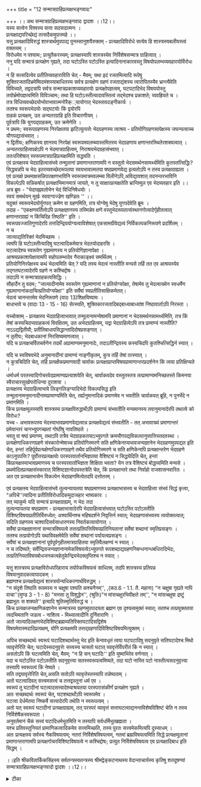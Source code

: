 +++
title = "12 सन्मात्रग्राहिप्रत्यक्षभङ्गवादः"

+++
।। अथ सन्मात्रग्राहिप्रत्यक्षभङ्गवादः द्वादशः ।।12।।  
यस्य सत्त्वेन विश्वस्य सत्ता सदसदात्मनः ।  
प्रत्यक्षाद्यपरिच्छेद्यं तत्सदैकमुपास्महे ।।  
यत्तु प्रत्यक्षादिविरुद्धं शास्त्रार्थमुपपाद्य पुनस्सानुशयैरुक्तम् - प्रत्यक्षादिविरोधे सत्येव हि शास्त्रस्यबलीयस्त्वं वक्तव्यम् ।  
विरोधमेव न पश्यामः; प्रत्युतैकरस्यम्; प्रत्यक्षस्यापि शास्त्रस्येव निर्विशेषसन्मात्र ग्राहित्वात् ।  
ननु यदि सन्मात्रं प्रत्यक्षेण गृह्यते, तदा घटोऽस्ति पटोऽस्ति इत्यादिनानाकारवस्तु विषयोपलम्भव्यवहारयोर्विरोधः ।  
न हि सत्सदित्येव प्रतीतिव्यवहाराविति चेत् - मैवम्; यथा इदं रजतमित्यादि रूपेषु शुक्तिरजतादिभ्रमेष्विदमंशस्याबाधितस्य सर्वत्र प्रत्यक्षेण ग्रहणं रजताद्यंशस्य त्वारोपितस्यैव भ्रान्त्यैवेति विविच्यते, तद्वदत्रापि सर्वत्र सन्मात्रप्रकाशव्यवहारयोः प्रत्यक्षोपज्ञत्वम्, घटपटादिभेद विषययोस्तु तयोर्भ्रमोपज्ञत्वमिति विविञ्चामः; तथा हि घटोऽःस्तीत्यादावस्तित्वं तद्भेदश्च प्रकाशते; व्यवह्रियते च ।  
तत्र विधिव्यवच्छेदयोर्भावाभावात्मनोरैक््यायोगात् भेदस्तावदङ्गीकार्यः ।  
ततश्च स्वरूपभेदयोः सद्घटयोः किं द्वयोरपि   
ग्राहकं प्रत्यक्षम्, उत अन्यतरग्राहि इति विचारणीयम् ।  
पूर्वत्रापि किं युगपद्ग्राहकम्, उत क्रमेणेति ।  
न प्रथमः; स्वरूपग्रहणस्य निरपेक्षतया झटित्युत्पत्तेः भेदग्रहणस्य त्वाश्रय - प्रतियोगिग्रहणसापेक्षस्य जघन्यत्वाच्च यौगपद्यासंभवात् ।  
न द्वितीयः; क्षणिकस्य ज्ञानस्य निरपेक्षं स्वरूपमवलम्ब्यास्तमितस्य भेदग्रहणाय क्षणान्तरस्थितेरशक्यत्वात् ।  
अन्यतरग्राहित्वपक्षेऽपि न भेदमात्रग्राहित्वम्, निराश्रयभेदग्रहासंभवात् ।  
ततःपरिशेषात् स्वरूपमात्रग्राहिप्रत्यक्षमिति सद्ध्यति ।  
एवं प्रत्यक्षस्य भेदग्राहित्वासंभवे तन्मूलानां प्रमाणान्तराणामपि न वस्तुतो भेदसमर्थनसामर्थ्यमिति कुतस्तत्सिद्धिः? सिद्ध्यन्नपि च भेदः इतरव्यवच्छेदरूपतया स्वयभावात्मतया षष्ठप्रमाणवेद्य इत्यतोऽपि न तस्य प्रत्यक्षग्राह्यता ।  
एवं प्रत्यक्षे प्रथमाक्षसन्निपातक्षणभाविनि स्वरूपमात्रमवलम्ब्य विलीनेऽपि,अविद्यावशात् तदनन्तरभाविनि विकल्पेऽपि सन्निकर्षात् प्रत्यक्षाभिमानमात्रं जायते, न तु साक्षात्प्रत्यक्षतेति भ्रान्तिमूल एव भेदव्यवहार इति ।।  
अत्र ब्रूमः - "भेदापह्नवलोभेन भेदं विधिनिषेधयोः ।  
स्वयं समर्थयन् मूर्खः स्ववाग्वज्ज्रेण खण्डितः '' ।।  
यदुक्तं स्वरूपभेदयोर्युगपत् क्रमेण वा ग्रहणमिति, तत्र योग्येषु भेदेषु युगपदेवेति ब्रूमः ।  
तदाह - "एकक्षणवर्तित्वेऽपि प्रत्यक्षज्ञानस्य तस्मिन्नेव क्षणे वस्तुभेदरूपतत्संस्थानगोत्वादेर्गृहीतत्वात् क्षणान्तरग्राह्यं न किंचिदिह तिष्ठति'' इति ।  
स्वरूपवज्जातिगुणादेरपि तत्तदिन्द्रिययोग्यत्वाविशेषात् एकसामग्रीवेद्यत्वं निर्विकल्पकनिरूपणे प्रदर्शितम् ।  
न च   
जात्याद्यतिरिक्तं भेदमिच्छामः ।  
त्वमपि हि घटोऽस्तीत्यादिषु घटत्वादिकमेवात्र भेदतयोदाहरसि ।  
घटत्वादेश्च स्वरूपेण गृह्यमाणस्य न प्रतियोगिज्ञानापेक्षा ।  
आश्रयप्रकाशापेक्षायामपि सहोपलम्भादेव नैराकाङ्क्ष्यं समर्थितम् ।  
प्रतियोगिनिरपेक्षस्य कथं भेदत्वमिति चेत् ? यदि तस्य भेदत्वं नास्तीति मन्यसे तर्हि तत एव आश्रयस्येव तद्गतघटत्वादेरपि ग्रहणे न कश्चिद्दोषः ।  
तदाऽपि न सन्मात्रग्राहकत्वसिद्धिः ।  
सौहार्देन तु वदमः; "जात्यादीनामेव स्वरूपेण गृह्यमाणानां न प्रतियोग्यपेक्षा, तेषामेव तु भेदत्वाख्येन स्वधर्मेण गृह्यमाणानांकदाचित्प्रतियोग्यपेक्षा'' इति सर्वेषां स्वप्रतीतिसाक्षिकमेतत्।  
भेदत्वं चानन्तरमेव भेदनिरूपणे (वादः 13)शिक्षयिष्यामः ।  
बाधाभावे च (वादाः 13 - 15 - 16) सेत्स्यति, शुक्तिकारजतादिबद्बाध्याबाध्यांश निष्ठावार्ताऽपि निरस्ता ।  

यच्चोक्तम् - प्रत्यक्षस्य भेदग्राहित्वाभावात् तन्मूलानामन्येषामपि प्रमाणानां न भेदसमर्थनसामर्थ्यमिति, तत्र किं तेषां कस्यचिदप्यग्राहकत्वं विवक्षितम्, उत अभेदग्राहित्वम्, यद्वा भेदग्राहित्वेऽपि तत्र प्रामाण्यं नास्तीति? नाऽऽद्यद्वितीयौ; प्रतीतिबाधापसिद्धान्तादिदोषप्रसङ्गात् ।  
न तृतीयः; भेदबाधकानां निरसिष्यमाणत्वात् ।  
यदि च प्रत्यक्षचर्वितचर्वणेन तदर्थे अप्रामाण्यमनुमानादेः, तदाऽतीन्द्रियस्य कस्यचिदपि कुतश्चित्सिद्धिर्न स्यात् ।  

यदि च स्वविषयभेदे अनुमानादीनां प्रामाण्यं नाङ्गीकृतम्, कुत्र तर्हि तेषां तत्स्यात् ।  
न कुत्रचिदिति चेत्, तर्हि प्रत्यक्षैकप्रमाणवादी चार्वाकः प्रत्यक्षाप्राप्तविषयप्रामाणान्तरप्रदर्शनेन किं त्वया प्रतिक्षिप्यते ।  
धर्माधर्म परतत्त्वादिगोचरवेदप्रामाण्यप्रत्याशयेति चेत्, चार्वाकवदेव वस्तुतस्तत्र तत्प्रामाण्यमनिच्छतस्ते किमनया स्वैराचारसुखोपरोधिन्या दुराशया ।  
प्रत्यक्षस्य भेदग्राहित्वाभावे लिङ्गलिङ्ग्यादिभेदो विकल्पसिद्ध इति   
तन्मूलानामनुमानादीनामप्रामाण्यमिति चेत्, तर्ह्यनुमानादिकं प्रमाणमेव न भवतीति चार्वाकवत् ब्रूहि, न पुनर्भेदे न प्रमाणमिति ।  
किंच प्रत्यक्षमूलस्यापि शास्त्रस्य प्रत्यक्षविरुद्धार्थेऽपि प्रामाण्यं संभवतीति मन्यमानस्य तवानुमानादेरपि तथात्वे को विरोधः?  
यच्च - अभावरूपस्य भेदस्याभावप्रमाणवेद्यत्वान्न प्रत्यक्षवेद्यत्वं संभवतीति - तत् अभावाख्यं प्रमाणान्तरं प्रमेयान्तरं चानभ्युपगच्छतां गोष्ठीषु नावतिष्ठते ।  
भवतु वा षष्ठं प्रमाणम्, तथाऽपि तत्रैव भेदग्राहकतयाऽभ्युपगते क्रमयौगपद्यविकल्पानुपपत्तिस्तदवस्था ।  
प्रत्यक्षेणाधिकरणग्रहणे संस्कारोन्मेषाच्च प्रतियोगिस्मरणे सति क्षणिकेनाप्यभावजन्यज्ञानेन भेदग्रहणमुपपद्यत इति चेत्, हन्त! तहिर्पूर्वप्रत्यक्षेणाधिकरणग्रहणे तथैव प्रतियोगिस्मरणे च सति क्षणिकेनापि प्रत्यक्षान्तरेण भेदग्रहणे काऽनुपपत्तिः? पूर्वोत्तरप्रत्यक्षयोः परस्परवार्तानभिज्ञतया वैशिष्ट्यं न सिद्ध्येदिति चेत्, हन्त! किंप्रत्यक्षस्याभावप्रमाणस्य च परस्परवार्ताभिज्ञता शिक्षिता भवता? येन तत्र वैशिष्ट्यं बोद्धव्यमिति मन्यसे ।  
प्रथमोदितप्रत्यक्षसंस्कारात् विशिष्टज्ञानोदयस्तत्रेति चेत्, किं प्रत्यक्षान्तरे तथा निर्वाहो राजशासनवारितः ।  
अत एव प्रत्यक्षाभासेन विकल्पेन भेदग्रहणमित्येतदपि दत्तोतरम् ।  

एवं प्रत्यक्षस्य भेदग्राहित्वासंभवे तुल्यन्यायतया षष्ठप्रमाणस्य प्रत्यक्षाभासस्य च भेदग्राहित्वा संभवं सिद्धं कृत्वा, "अपिचे''त्यादिना प्रतीतिविरोधादिकमुदाजहार भाष्यकारः ।  
तत् व्याकुर्मः यदि सन्मात्रं प्रत्यक्षग्राह्यम्, न भेदः तदा   
तुल्यन्यायतया षष्ठप्रमाण - प्रत्यक्षाभासादेरपि भेदग्राहित्वासंभवात् घटोऽस्ति पटोऽस्तीति विशिष्टविषयाप्रतीतिर्विरुध्येत; अश्वार्थिनश्च महिषदर्शने निवृत्तिर्न स्यात्; भेदग्रहणासंभवस्य त्वयोक्तत्वात्; सदिति ग्रहणस्य चाश्वादिसर्वसाधारणस्य निवर्तकत्वायोगात् ।  
सर्वेषां प्रत्यक्षज्ञानानां सन्मात्रविषयत्वे तत्तत्प्रतिपत्तिविषयप्रतिनियतानां सर्वेषां शब्दानां स्मृतिप्रसङ्गः ।  
ततश्च तत्प्रयोगोऽपि यथाविवक्षमेवेति सर्वेषां शब्दानां पर्यायत्वप्रसङ्गः ।  
सर्वेषां च प्रत्यक्षज्ञानानां पूर्वपूर्वगृहीतमात्रग्राहितया स्मृतिवैलक्षण्यं न स्यात् ।  
न च तदिष्यते; सर्वेन्द्रियजन्यज्ञानानामेकविषयत्वेऽभ्युपगते रूपशब्दाद्यग्रहणनिबन्धनान्धबधिरादिभेदः, तत्प्रतिनियतविषयबोधजनकत्वहेतुकेन्द्रियभेदक्लृप्तिश्च न स्यात् ।  

यत्तु शास्त्रस्य प्रत्यक्षविरोधपरिहाराय तयोरेकविषयत्वं साधितम्, तदपि शास्त्रस्य प्रतिपन्न विषयानुवादकत्वापादकम् ।  
ब्रह्मणश्च प्रत्यक्षवेद्यत्वं शास्त्रयोन्यधिकरणार्थविरुद्धम् ।  
"न संदृशे तिष्ठति रूपमस्य न चक्षुषा पश्यति कश्चनैनम्'', ,(कठ.6 - 1.1. तै. महाना) "न चक्षुषा गृह्यते नापि वाचा''(मुण्ड 3 - 1 - 8) "मनसा तु विशुद्धेन'', (श्रुतिः)"न मांसचक्षुरभिवीक्षते तम्'', "न मांसचक्षुषा द्रष्टुं ब्रह्मभूतः स शक्यते'' इत्यादि श्रुतिस्मृतिविरुद्धं च ।  
किंच प्रत्यक्षजन्यक्षणिकज्ञानेन सन्मात्रस्य ग्रहणमुपपादयता ब्रह्मण एव दृश्यत्वमुक्तं स्यात्; ततश्च तत्प्रयुक्ततया त्वदभिमतानि जडत्व - नाशित्व - मिथ्यात्वादीनि दुर्निवाराणि ।  
अतो जात्यादिलक्षणभेदविशिष्टब्रह्मव्यतिरिक्तघटादिसद्विशेष   
विषयमेवास्मदादिप्रत्यक्षम्, योगि प्रत्यक्षमपि तत्तद्ग्रहणादिविशिष्टविषयमित्युक्तम् ।  

अपिच सच्छब्दार्थः स्वरूपं घटादिशब्दार्थस्तु भेद इति केनावधृतं त्वया घटपटादिषु सदनुवृते सतिघटादेश्च मिथो व्यावृत्तेरिति चेत्; घटादेस्सदनुवृत्तेः सत्त्वस्य चासतो घटात् व्यावृत्तेर्विपरीतं किं न स्यात् ।  
असतोऽपि किं घटत्वमिति चेत्, मैवम्; "न हि सन् घटादिः'' इति युष्माभिरेव वर्णनात् ।  
यदा च घटोऽस्ति पटोऽस्तीति सदनुवृत्त्या सतस्स्वरूपत्वमिष्यते, तदा घटो नास्ति पटो नास्तीत्यसदनुवृत्त्या तस्यापि स्वरूपत्वं किं नेष्यते ।  
सति तद्व्यावृत्तेरिति चेत्,असति सतोऽपि व्यावृत्तेस्तस्यापि तन्नेष्यताम् ।  
अतो घटत्वादिवत् सत्त्वमसत्त्वं च तत्तद्वस्तूनां धर्म एव ।  
स्वरूपं तु घटादीनां घटत्वादसत्त्वादेश्चाश्रयतया परस्परासंकीर्णं प्रत्यक्षेण गृह्यते ।  
अतः सच्छब्दार्थः स्वरूपं चेत्, घटशब्दार्थोऽपि स्वरूपमेव ।  
घटत्वा देर्धर्मतया निष्कर्षे सत्त्वादेरपि तथेति न स्वरूपत्वम् ।  
अतो यत् स्वरूपं घटादीनां प्रत्यक्षग्राह्यम्, तत् परस्परं व्यावृत्तं सत्ताघटत्वाद्यनन्तविशेषविशिष्टं चेति न तस्य निर्विशेषैकस्वरूपता ।  
अनुवर्तमानं चैकं सत्त्वं घटादिधर्मभूतमिति न तस्यापि सर्वधर्मिभूतब्रह्मता ।  
यश्च प्रतिवस्तुनियतं प्रामाणिकत्वादिकमेव सत्त्वमिच्छति, तस्य पुरतः सत्त्वमेकमित्यपि दुस्साधम् ।  
अतः प्रत्यक्षस्य सर्वस्य नैकविषयत्वम्; नतरां निर्विशेषविषयत्वम्, नतमां ब्रह्मविषयत्वमिति सिद्धे प्रत्यक्षमूलानां प्रमाणान्तराणामपि प्रत्यक्षगोचरविशिष्टविषयत्वे न कश्चिद्दोषः; प्रत्युत निर्विशेषविषयत्व एव प्रत्यक्षादिबाध इति सिद्धम् ।  

।।इति श्रीकवितार्किकसिंहस्य सर्वतन्त्रस्वतन्त्रस्य श्रीमद्वेङ्कटनाथस्य वेदान्ताचार्यस्य कृतिषु शतदूषण्यां सन्मात्रग्राहिप्रत्यक्षभङ्गवादो द्वादशः ।।12।।

<details><summary>टीका</summary>

पूर्ववादे निर्विशेषविषयं निर्विकल्पकं न संभवतीत्युक्तमयुक्तं । प्रत्यक्षस्य सन्मात्रग्राहितया तस्यैव तथात्वादित्याक्षेपसंगतिमभिप्रेत्य वादार्थं संगृह्णातियस्येति। सदसदात्मकस्य चेतनाचेतनात्मकस्य विश्वस्य सत्ता यस्य ब्रह्मणः सत्वेन भवति सत्तैव विश्वसत्तेति भावः । तत्र हेतुःप्रत्यक्षाद्यपरिच्छेद्यमिति।ब्रह्मणः प्रत्यक्षानुमानाद्यगोचरस्य सत्ता कथं प्रत्यक्षभूतविश्वसत्ता स्यात् । न कथंचिदिति अनेन वादार्थः सुगृहीतः
सानुशयैरिति। शास्त्रं शब्दविज्ञानादसन्निकृष्टे विज्ञानं
""असन्निकृष्टवाचा च द्वयमत्र जिहासितं । ताद्रूप्येण परिच्छित्तिस्तद्विपर्ययतोपि वा ।।''
(कुमारिल श्रलोकवार्तिकं)
इति न्यायेन प्रत्यक्षबाधितेर्थे शास्त्रस्य अप्रवृत्तिं मन्वानैरित्यर्थः । उपलंभासिद्धिशंकापरिहाराय व्यवहारग्रहणंशुक्तिरजतादि भ्रमेष्विति। भ्रमत्वेन व्यवहारविषयेष्वित्यर्थः ।विविंचाम इति। तदियं धातुस्तदादिर्नतैजोहेत्वादिकः ।घटोस्तीत्यादिष्विति। अस्तित्वं सत्ता तदवच्छेदो घटत्वादि विधिर्भावात्मा व्यवच्छेदस्त्वभावात्मा ।अन्यतरेति। अन्यतरमात्रग्राहीत्यर्थः ।पूर्वत्रापीति। द्वयोरपि ग्राहकमित्यस्मिन् पक्षेपीत्यर्थः। स्वरूपग्रहणस्य - सत्स्वरूपग्रहणस्य भेदग्रहणस्य - घटत्वादिभेदग्रहण्स्यक्षणिकस्येति।अक्षणिकत्वेपि विषयसंबंधस्यागन्तुकत्वायोगाच्चेति भावः । प्रथमविकल्पे द्वितीयकोटिं दूषयतिअन्यतरेति।ननु प्रत्यक्षस्य सन्मात्रविषयत्वेऽप्यनुमानादिना शास्त्रस्य विरोधस्यादित्यत्राहएवमिति। तन्मूलानां - तदनन्तरभाविनामित्यर्थः । पक्षव्याप्त्यादिग्रहणाभावे अनुमान स्याप्यप्रवृत्तेः तद्ग्रहस्य च प्रत्यक्षमूलत्वे वाच्ये तस्य सन्मात्र विषयत्वसमर्थनेन प्रत्यक्षस्य तद्विषयत्वाभावे सिद्धे प्रत्यक्ष स्थलीयव्यवहारायक्लप्तभ्रममूलत्वमेव वाच्यमिति न तेषां भेदसमर्थनसामर्थ्यं ।भेदे प्रामाण्यमिति। तद्विरोधो मोक्ष इत्यर्थः ।भेदस्य प्रत्यक्षत्वाभावे हेत्वन्तरमाहसिद्ध्यन्नपीति। षष्ठप्रमाणम् - अभावाख्यं प्रमाणं तेन चान्यत्वमभावस्य भट्टा वदन्ति । मायिनोऽपि व्यवहारः भाट्टनय इत्यभ्युगन्तारः तथैवांगीकृतवन्त इति भावः । षष्ठ प्रमाणंवेद्यत्वे हेतुरभावात्मतयेति । तत्र हेतुः । इतरव्यवच्छेदरूपतयेति । ननु सन्निकर्षजन्यत्वाद्भेद ज्ञानमपि प्रत्यक्षमेवेत्यत्राहएवमिति।सन्निकृष्टे सत्यारोपितत्वात्प्रत्यक्षत्व भ्रम इत्यर्थः ।सन्निकर्षात्।अधिष्ठानसन्निकर्षानन्तरभावित्वाद्भ्रान्तिमूल एवेति सर्वस्यापि प्रमाणसामग्रीविरहाद्भ्रान्तित्वमिति तात्पर्यं ।भेदेति।भेदस्य प्रत्यक्षविषयत्वाभावसमर्थनाय विधिनिषेधयोर्भेदं साधयन् स्ववाग्व्याहत इत्यर्थः ।
तदाहेति। भाष्यकार इति शेषः । वस्तुनः भेदश्चतद्रूपे तच्च संस्थानगोत्वं च ततः आदिशब्देन बहुव्रीहिः। ननु स्वरूपग्रहणदशायामेव कथं गोत्वादिग्रहः तस्य स्वरूपाद्भिन्नत्वादित्याशंक्य एककालीनसामग्रीकत्वाद्युगपगृह्यत इत्याहस्वरूपवदिति। नन्वेवमपि जातिग्रहणे किमायातमित्यत्राहन च जातीति।नहि त्वदनिच्छामात्रेण तत्सिद्धिरित्यत्राहत्वमपीति ।ततोतिरिक्तकल्पने प्रमाणाभावादिति भावः । ननु प्रतियोगिज्ञानसापेक्षोपलंभस्य कथं सहोपलंभ इत्यत्राहघटत्वादिरिति। ननु स्वरूपतो ग्रहणेप्याश्रयप्रकाशापेक्षास्त्येवेत्यत्राहआश्रयेति। स्वरूपे (स्वकाले) तदपेक्षायाः आवश्यकत्वान्न हेतुत्वेनापि तदपेक्षागौरवादिति समर्थितप्रायं । निर्विशेषनिर्विकल्पक निराकरणवाद इत्यर्थः ।प्रतियोगीति।ज्ञाननिरपेक्षवेद्यस्येत्यर्थः । कथंशब्दः क्षेपार्थः । यद्वा प्रश्नार्थ इत्यभिप्रेत्य आद्ये आहयदिति। तत एव भेदत्वाभावादेव प्रतियोगिसापेक्षत्वशंकाया अप्यभावादित्यर्थः । फलितमाहतदापीति। भेदत्वपक्ष इव भेदत्वाभावपक्षेपीत्यर्थः 
। प्रश्नार्थकत्वे आहसौहार्देनत्विति । सर्वेषामिति। अतिरिक्ताभाववादिभिरपि भेदत्वेन ज्ञाने प्रतियोगिज्ञानापेक्षा नतु प्रमेयत्वाद्याकारान्तरेण गोत्वादिभेदत्वेन ज्ञानेपि तदपेक्षा नाकारान्तरेणेति भावः।उपसंहरति । बाधाभावे चेति ।ग्रहणानुपपत्तिर्हि बाधिका उक्तप्रकारेण बाधाभावे संभविष्यति बाध्याबाध्यांश विवेचकमसंगतमितिभावः ।
अभेदमात्रग्राह्नित्वमित्यर्थः ।अपसिद्धान्तादित्यादि उताभदेतिशब्देन व्यवहारानुपपत्तिर्गृह्यते अनुमानादीनां । तत्र प्रामाण्याभावः किं भेदस्य बाधितत्वात् उत प्रत्यक्षविषयसन्मात्र एव तत्वावेदकतया स्वविषये । भेदे तत्वावेदकत्वाभावात् । यद्वा सन्मात्रविषयप्रत्यक्षसहचरितभ्रान्तिमूलत्वादिति विकल्पाभिप्रायेणाद्ये दोषमाहभेदबाधकानामिति। उपरितनवाद इति शेषः ।
द्वितीयं शंकतेयदि चेति। किंच स्वातंत्र्येण तत्वावेदकत्वं प्रामाण्यं तच्चावधारणविषयभेद एव वाच्यं । सन्मात्रे प्रत्यक्षचर्विते स्वातंत्र्याभावाद्भेदेपि तत्वावेदकत्वाभावं वदता त्वयोक्तरूपं प्रामाण्यं नांगीकृतमिति कुत्रापि तेषां प्रामाण्यं न स्यादित्याहयदि स्वविषय इति । तर्हीति। अप्रत्यक्षविषये प्रामाण्याभावादित्यर्थः । ननु तत्वावेदकत्वरूप प्रामाण्यसिद्धयर्थं न प्रतिक्षिप्यते किन्तु धर्माधर्मादौ शुक्तिरजतादिभ्रमव्यावृत्तविद्यमानार्थ विषयत्वरूपप्रामाण्यसिध्यर्थमेवेत्याशंकतेधर्मे चेति।चार्वाकवदितियद्यपि व्यावहारिकं प्रामाण्य माविशेष्यते तथापि न तदंगीकारेण प्रयोजनमस्ति । वस्तुतः प्रामाण्यस्वाभावादित्यर्थः । तृतीयं शंकतेप्रत्यक्षस्येति। भेदग्राहित्वाभावे सिद्धेत्यर्थः ।न पुनरिति।विषयविशेषे प्रामाण्यनिरसनं व्यर्थं । प्रामाण्यस्यैवा भावात् । चार्वाकनिरसनं व्यर्थमिति भावः । प्रत्यक्षस्य भेदावगहित्वाभावात् न तन्मूलानां तत्र प्रामाण्यमित्यत्र दोषान्तरमाहकिंचेति। प्रत्यक्षविरुद्धं - प्रत्यक्षाविषयत्वं । यथा प्रत्यक्षस्य सन्मात्र विषयत्वेप्यन्वयव्यतिरेकाभ्यां तन्मूलस्य शास्त्र्स्य प्रपंच मिथ्यात्वेपि प्रामाण्यमिष्यते तथानुमानादेरपि भेदे प्रामाण्यमिष्यतां इत्यर्थः ।
क्रमयौगपद्येति। प्रतियोग्यधिकरणग्रहणे न विना अभावग्रहणासंभवादिति भावः । प्रत्यक्षेणाधिकरणग्रहणे - प्रत्यक्षरूपेऽधिकरणज्ञाने इत्यर्थः ।परस्परवार्तानभिज्ञे इति।परस्परवाक्यानभिज्ञत्वं - परस्परविषयाविषयकत्वं । अधिकरणग्राहिप्रत्यक्षस्य उत्तरप्रत्यक्षविषय भेदविषयत्वाभावाभेदग्राहिप्रत्यक्षस्याधिकरण विषयत्वाभावाद्भेदाधिकरणयोर्वैशिष्टयं न केनापि प्रमाणेन सिद्धयेदित्यर्थः । समो दोष इति परिहरतिहन्त किमिति । प्रथमोदितेति। प्रथमोत्पन्नप्रत्यक्षसहकाराद्वा विशिष्ट ज्ञानं जायमानं युगपदेवाभावप्रमाणेन भेदाधिकरणविषयकं जायत इत्यर्थः । समस्समाधिरित्याहकिं प्रत्यक्षान्तर इति । दत्तोत्तरमितिक्रमयौगपद्यविकल्पानुपपत्तेरेवेत्यर्थः ।
ननु भाष्ये सन्मात्रग्राहित्वे घटोस्ति पटोस्तीति विशिष्टविषया प्रतिपत्तिर्विरुध्येत इत्याद्युक्तमयुक्तं स्यात् ।विशिष्टविषयविकल्पांगीकारेण प्रतीतिविरोधाद्यभावादिति शंकायां भाष्यं व्याकुर्वन् दूषणान्तराण्याहएवं प्रत्यक्षस्येत्यादि । अश्वार्थिनश्चेति। उक्तन्यायेन विशिष्ट प्रतीतेरसंभवादिति भावः ।सर्वेषामिति। त्वदुक्तन्यायेन विशिष्टप्रतीतेरसंभवात् । वस्तुतस्तदर्थानियतानामपि शब्दानां सन्मात्र एव व्युत्पत्ते र्ग्राह्यतया सर्वेषां शब्दानां सर्वत्र स्मरणं स्यात् । तथा च तत्प्रयोगोऽपि प्रतिनियतो न स्यात् । किं तुयथाविवक्षितंयथेच्छमेवस्यादित्यर्थः ।सर्वेषां चेति। अनुमित्याद्यन्यत्वे सति गृहीतमात्रग्राहित्वं स्मृतित्वप्रयोजकं । नच सिद्धान्ते धारावाहिकेऽतिप्रसंगः । तत्तत्काल विषयत्वेन गृहीतमात्रग्राहित्वाभावात् इति भावः । ननु चक्षुराद्यभावनिबन्धन मन्धत्वाद्यास्त्वित्यत्राहतत्तत्प्रतिनियतेति। चक्षुरादीनामप्यभाव प्रसंगादिति भावः ।
प्रत्यक्षस्य सन्मात्रग्राहित्वे दूषणमभिधाय तत्फले शास्त्रप्रत्यक्षैकरस्ये दूषणमाहयत्विति।शास्त्रयोन्यधिकरणार्थविरुद्धमिति। त्वयापिशास्त्र्यैकवेद्यत्वस्य योजनाभेदेनाभिधानादिति भावः ।श्रुतिस्मृतिविरोधमप्याह"न संदृश (तै - महाना)इत्यादिना ।ब्रह्मणः रूपं स्वरूपं दृशे दृगर्थं न सन्तिष्ठति दृशा न गृह्यत इत्यर्थः ।दुर्निवारा। अन्यथा दृश्यत्वानुमानस्य व्यभिचारप्रसंगादिति भावः ।
ननु योगि प्रत्यक्षं सन्मात्रब्रह्मविषयमस्त्वित्यत्राहयोगिप्रत्यक्षमपीति। प्रह्लादवामदेवादि समाधिष्वित्यादिनेति भावः ।
स्वरूपं - अधिकरणस्वरूपमित्यर्थः ।केनावधृतमिति। सच्छब्दार्थे भेदः ।घट शब्दार्थस्वरूपमिति वा । किं नस्यादिति भावः । अनुवृत्तिव्यावृत्तिभ्यां च वैशम्यं शंक्य समत्वमाहसदनुवृत्तेरित्यादिना। सत्वस्य व्यावृत्तिर्नास्तीत्याशंकतेअसतोऽपीति। खंडनोक्त्या परिहरतिमैवमिति।ह्यसन्निवृत्तमिति। किं च यदि सत्वं रूपं तर्हि असत्वमेव स्वरूपं किं न स्यादिति प्रतिबंद्यंतरमाहयथेति। तर्हि किं तत्वमित्याकांक्षायामाहअतो घटत्वादिरिति। परस्परव्यावृत्तमिति वस्तुत इति शेषः। ततः किमित्यतआह ।न तस्येति। नानाभूतवस्त्वान्मत्वासंभवादित्यर्थः । अस्त्वेवं तथापि सत्वमेव ब्रह्म भवत्वित्यत्राह।न तस्यापीति। तस्य धर्मत्वायोगादिति भावः । एकत्वाभावाच्च सत्वस्य नब्रह्मतेत्याह ।यश्चेति। उपसंहरति ।अत इति। अस्तु प्रत्यक्षस्यापि विशेषविषयत्वं । निर्विशेषविषयत्वमप्यस्त्वित्यत्राहप्रत्युतेति। विशिष्टविषयत्वस्येवानुभवादिति भावः ।
वत्सकुलजलधिकौस्तुभनृसिंहगुरुसुतेन सिंहदेवेन कृतायां शतदूषणीटीकायां द्वादशो वादसमाप्तः ।।
</details>

